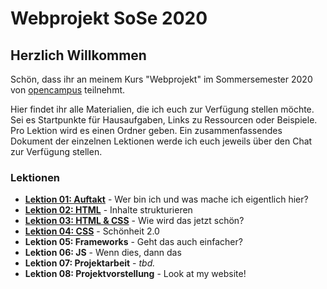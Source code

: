 # Webprojekt SoSe 2020

## Herzlich Willkommen

Schön, dass ihr an meinem Kurs "Webprojekt" im Sommersemester 2020 von [opencampus](https://edu.opencampus.sh/) teilnehmt.

Hier findet ihr alle Materialien, die ich euch zur Verfügung stellen möchte. Sei es Startpunkte für Hausaufgaben, Links zu Ressourcen oder Beispiele. Pro Lektion wird es einen Ordner geben. Ein zusammenfassendes Dokument der einzelnen Lektionen werde ich euch jeweils über den Chat zur Verfügung stellen.

### Lektionen

- [**Lektion 01: Auftakt**](https://github.com/bastibuck/webprojekt-sose-2020/tree/master/lesson-01) - Wer bin ich und was mache ich eigentlich hier?
- [**Lektion 02: HTML**](https://github.com/bastibuck/webprojekt-sose-2020/tree/master/lesson-02) - Inhalte strukturieren
- [**Lektion 03: HTML & CSS**](https://github.com/bastibuck/webprojekt-sose-2020/tree/master/lesson-03) - Wie wird das jetzt schön?
- [**Lektion 04: CSS**](https://github.com/bastibuck/webprojekt-sose-2020/tree/master/lesson-03) - Schönheit 2.0
- **Lektion 05: Frameworks** - Geht das auch einfacher?
- **Lektion 06: JS** - Wenn dies, dann das
- **Lektion 07: Projektarbeit** - _tbd._
- **Lektion 08: Projektvorstellung** - Look at my website!
